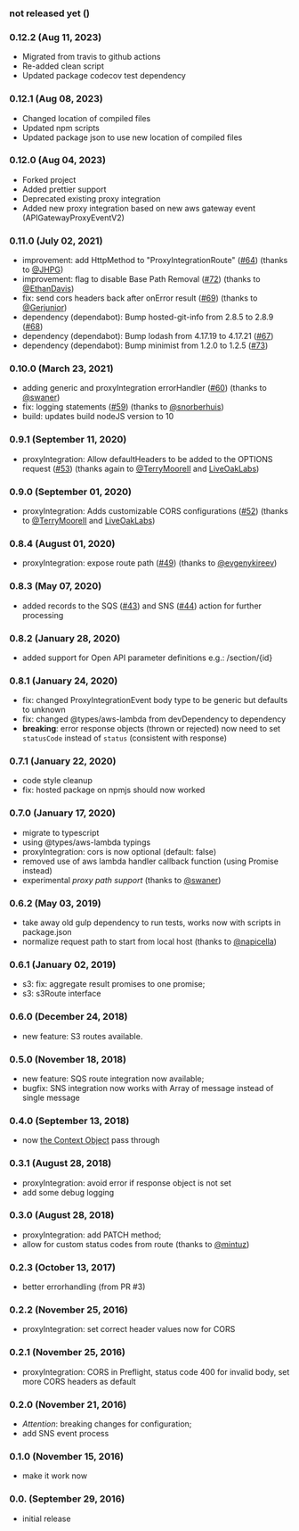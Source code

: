 ### not released yet ()

### 0.12.2 (Aug 11, 2023)

-   Migrated from travis to github actions
-   Re-added clean script
-   Updated package codecov test dependency

### 0.12.1 (Aug 08, 2023)

-   Changed location of compiled files
-   Updated npm scripts
-   Updated package json to use new location of compiled files

### 0.12.0 (Aug 04, 2023)

-   Forked project
-   Added prettier support
-   Deprecated existing proxy integration
-   Added new proxy integration based on new aws gateway event (APIGatewayProxyEventV2)

### 0.11.0 (July 02, 2021)

-   improvement: add HttpMethod to "ProxyIntegrationRoute" ([#64](https://github.com/spring-media/aws-lambda-router/pull/64)) (thanks to [@JHPG](https://github.com/JHPG))
-   improvement: flag to disable Base Path Removal ([#72](https://github.com/spring-media/aws-lambda-router/pull/72)) (thanks to [@EthanDavis](https://github.com/EthanDavis))
-   fix: send cors headers back after onError result ([#69](https://github.com/spring-media/aws-lambda-router/pull/69)) (thanks to [@Gerjunior](https://github.com/Gerjunior))
-   dependency (dependabot): Bump hosted-git-info from 2.8.5 to 2.8.9 ([#68](https://github.com/spring-media/aws-lambda-router/pull/68))
-   dependency (dependabot): Bump lodash from 4.17.19 to 4.17.21 ([#67](https://github.com/spring-media/aws-lambda-router/pull/67))
-   dependency (dependabot): Bump minimist from 1.2.0 to 1.2.5 ([#73](https://github.com/spring-media/aws-lambda-router/pull/73))

### 0.10.0 (March 23, 2021)

-   adding generic and proxyIntegration errorHandler ([#60](https://github.com/spring-media/aws-lambda-router/pull/60)) (thanks to [@swaner](https://github.com/swaner))
-   fix: logging statements ([#59](https://github.com/spring-media/aws-lambda-router/pull/59)) (thanks to [@snorberhuis](https://github.com/snorberhuis))
-   build: updates build nodeJS version to 10

### 0.9.1 (September 11, 2020)

-   proxyIntegration: Allow defaultHeaders to be added to the OPTIONS request ([#53](https://github.com/spring-media/aws-lambda-router/pull/53)) (thanks again to [@TerryMooreII](https://github.com/TerryMooreII) and [LiveOakLabs](https://github.com/LiveOakLabs))

### 0.9.0 (September 01, 2020)

-   proxyIntegration: Adds customizable CORS configurations ([#52](https://github.com/spring-media/aws-lambda-router/pull/52)) (thanks to [@TerryMooreII](https://github.com/TerryMooreII) and [LiveOakLabs](https://github.com/LiveOakLabs))

### 0.8.4 (August 01, 2020)

-   proxyIntegration: expose route path ([#49](https://github.com/spring-media/aws-lambda-router/pull/49)) (thanks to [@evgenykireev](https://github.com/evgenykireev))

### 0.8.3 (May 07, 2020)

-   added records to the SQS ([#43](https://github.com/spring-media/aws-lambda-router/pull/43)) and SNS ([#44](https://github.com/spring-media/aws-lambda-router/pull/44)) action for further processing

### 0.8.2 (January 28, 2020)

-   added support for Open API parameter definitions e.g.: /section/{id}

### 0.8.1 (January 24, 2020)

-   fix: changed ProxyIntegrationEvent body type to be generic but defaults to unknown
-   fix: changed @types/aws-lambda from devDependency to dependency
-   **breaking**: error response objects (thrown or rejected) now need to set `statusCode` instead of `status` (consistent with response)

### 0.7.1 (January 22, 2020)

-   code style cleanup
-   fix: hosted package on npmjs should now worked

### 0.7.0 (January 17, 2020)

-   migrate to typescript
-   using @types/aws-lambda typings
-   proxyIntegration: cors is now optional (default: false)
-   removed use of aws lambda handler callback function (using Promise instead)
-   experimental _proxy path support_ (thanks to [@swaner](https://github.com/swaner))

### 0.6.2 (May 03, 2019)

-   take away old gulp dependency to run tests, works now with scripts in package.json
-   normalize request path to start from local host (thanks to [@napicella](https://github.com/napicella))

### 0.6.1 (January 02, 2019)

-   s3: fix: aggregate result promises to one promise;
-   s3: s3Route interface

### 0.6.0 (December 24, 2018)

-   new feature: S3 routes available.

### 0.5.0 (November 18, 2018)

-   new feature: SQS route integration now available;
-   bugfix: SNS integration now works with Array of message instead of single message

### 0.4.0 (September 13, 2018)

-   now [the Context Object](https://docs.aws.amazon.com/lambda/latest/dg/nodejs-prog-model-handler.html) pass through

### 0.3.1 (August 28, 2018)

-   proxyIntegration: avoid error if response object is not set
-   add some debug logging

### 0.3.0 (August 28, 2018)

-   proxyIntegration: add PATCH method;
-   allow for custom status codes from route (thanks to [@mintuz](https://github.com/mintuz))

### 0.2.3 (October 13, 2017)

-   better errorhandling (from PR #3)

### 0.2.2 (November 25, 2016)

-   proxyIntegration: set correct header values now for CORS

### 0.2.1 (November 25, 2016)

-   proxyIntegration: CORS in Preflight, status code 400 for invalid body, set more CORS headers as default

### 0.2.0 (November 21, 2016)

-   _Attention_: breaking changes for configuration;
-   add SNS event process

### 0.1.0 (November 15, 2016)

-   make it work now

### 0.0. (September 29, 2016)

-   initial release
